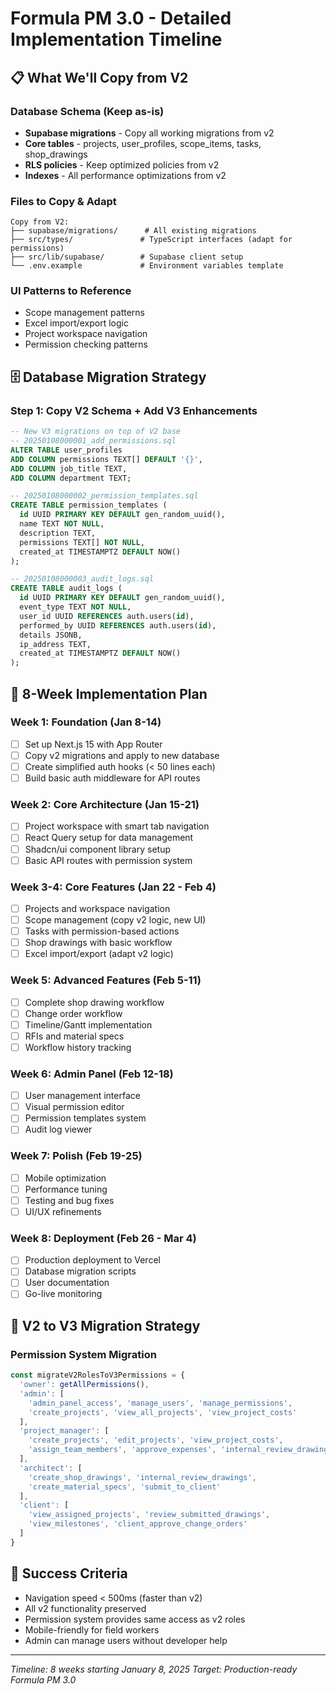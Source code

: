 # Formula PM 3.0 - Detailed Implementation Timeline

## 📋 What We'll Copy from V2

### Database Schema (Keep as-is)
- **Supabase migrations** - Copy all working migrations from v2
- **Core tables** - projects, user_profiles, scope_items, tasks, shop_drawings
- **RLS policies** - Keep optimized policies from v2 
- **Indexes** - All performance optimizations from v2

### Files to Copy & Adapt
```
Copy from V2:
├── supabase/migrations/      # All existing migrations
├── src/types/               # TypeScript interfaces (adapt for permissions)
├── src/lib/supabase/        # Supabase client setup
└── .env.example             # Environment variables template
```

### UI Patterns to Reference
- Scope management patterns
- Excel import/export logic
- Project workspace navigation
- Permission checking patterns

## 🗄️ Database Migration Strategy

### Step 1: Copy V2 Schema + Add V3 Enhancements
```sql
-- New V3 migrations on top of V2 base
-- 20250108000001_add_permissions.sql
ALTER TABLE user_profiles 
ADD COLUMN permissions TEXT[] DEFAULT '{}',
ADD COLUMN job_title TEXT,
ADD COLUMN department TEXT;

-- 20250108000002_permission_templates.sql
CREATE TABLE permission_templates (
  id UUID PRIMARY KEY DEFAULT gen_random_uuid(),
  name TEXT NOT NULL,
  description TEXT,
  permissions TEXT[] NOT NULL,
  created_at TIMESTAMPTZ DEFAULT NOW()
);

-- 20250108000003_audit_logs.sql
CREATE TABLE audit_logs (
  id UUID PRIMARY KEY DEFAULT gen_random_uuid(),
  event_type TEXT NOT NULL,
  user_id UUID REFERENCES auth.users(id),
  performed_by UUID REFERENCES auth.users(id),
  details JSONB,
  ip_address TEXT,
  created_at TIMESTAMPTZ DEFAULT NOW()
);
```

## 📅 8-Week Implementation Plan

### Week 1: Foundation (Jan 8-14)
- [ ] Set up Next.js 15 with App Router
- [ ] Copy v2 migrations and apply to new database
- [ ] Create simplified auth hooks (< 50 lines each)
- [ ] Build basic auth middleware for API routes

### Week 2: Core Architecture (Jan 15-21)
- [ ] Project workspace with smart tab navigation
- [ ] React Query setup for data management
- [ ] Shadcn/ui component library setup
- [ ] Basic API routes with permission system

### Week 3-4: Core Features (Jan 22 - Feb 4)
- [ ] Projects and workspace navigation
- [ ] Scope management (copy v2 logic, new UI)
- [ ] Tasks with permission-based actions
- [ ] Shop drawings with basic workflow
- [ ] Excel import/export (adapt v2 logic)

### Week 5: Advanced Features (Feb 5-11)
- [ ] Complete shop drawing workflow
- [ ] Change order workflow
- [ ] Timeline/Gantt implementation
- [ ] RFIs and material specs
- [ ] Workflow history tracking

### Week 6: Admin Panel (Feb 12-18)
- [ ] User management interface
- [ ] Visual permission editor
- [ ] Permission templates system
- [ ] Audit log viewer

### Week 7: Polish (Feb 19-25)
- [ ] Mobile optimization
- [ ] Performance tuning
- [ ] Testing and bug fixes
- [ ] UI/UX refinements

### Week 8: Deployment (Feb 26 - Mar 4)
- [ ] Production deployment to Vercel
- [ ] Database migration scripts
- [ ] User documentation
- [ ] Go-live monitoring

## 🔄 V2 to V3 Migration Strategy

### Permission System Migration
```typescript
const migrateV2RolesToV3Permissions = {
  'owner': getAllPermissions(),
  'admin': [
    'admin_panel_access', 'manage_users', 'manage_permissions',
    'create_projects', 'view_all_projects', 'view_project_costs'
  ],
  'project_manager': [
    'create_projects', 'edit_projects', 'view_project_costs',
    'assign_team_members', 'approve_expenses', 'internal_review_drawings'
  ],
  'architect': [
    'create_shop_drawings', 'internal_review_drawings', 
    'create_material_specs', 'submit_to_client'
  ],
  'client': [
    'view_assigned_projects', 'review_submitted_drawings',
    'view_milestones', 'client_approve_change_orders'
  ]
}
```

## 🎯 Success Criteria

- Navigation speed < 500ms (faster than v2)
- All v2 functionality preserved
- Permission system provides same access as v2 roles
- Mobile-friendly for field workers
- Admin can manage users without developer help

---

*Timeline: 8 weeks starting January 8, 2025*
*Target: Production-ready Formula PM 3.0*